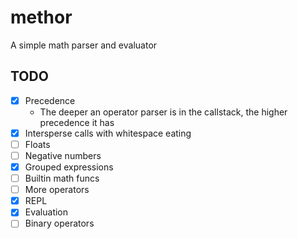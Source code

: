 # methor

A simple math parser and evaluator

## TODO

- [x] Precedence
  - The deeper an operator parser is in the callstack, the higher precedence it has
- [x] Intersperse calls with whitespace eating
- [ ] Floats
- [ ] Negative numbers
- [x] Grouped expressions
- [ ] Builtin math funcs
- [ ] More operators
- [x] REPL
- [x] Evaluation
- [ ] Binary operators
